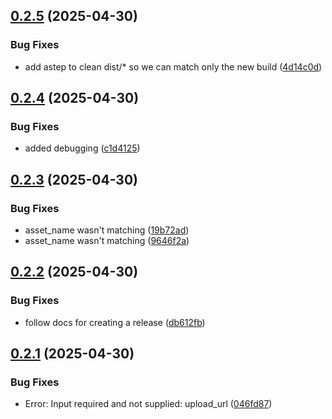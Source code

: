 ## [0.2.5](https://github.com/Global-Health-Engineering/ghe_transcribe/compare/v0.2.4...v0.2.5) (2025-04-30)


### Bug Fixes

* add  astep to clean dist/* so we can match only the new build ([4d14c0d](https://github.com/Global-Health-Engineering/ghe_transcribe/commit/4d14c0d5d3c878e7b9f0d41235dd5f01c166a955))



## [0.2.4](https://github.com/Global-Health-Engineering/ghe_transcribe/compare/v0.2.3...v0.2.4) (2025-04-30)


### Bug Fixes

* added debugging ([c1d4125](https://github.com/Global-Health-Engineering/ghe_transcribe/commit/c1d4125ac70aacd9c16402b4f6a66e4820a818c1))



## [0.2.3](https://github.com/Global-Health-Engineering/ghe_transcribe/compare/v0.2.2...v0.2.3) (2025-04-30)


### Bug Fixes

* asset_name wasn't matching ([19b72ad](https://github.com/Global-Health-Engineering/ghe_transcribe/commit/19b72ad5ff61c107bbf2b18976cac5899da8e7ba))
* asset_name wasn't matching ([9646f2a](https://github.com/Global-Health-Engineering/ghe_transcribe/commit/9646f2afa49fa772008411fb3b2b5e3ee19f92ac))



## [0.2.2](https://github.com/Global-Health-Engineering/ghe_transcribe/compare/v0.2.1...v0.2.2) (2025-04-30)


### Bug Fixes

* follow docs for creating a release ([db612fb](https://github.com/Global-Health-Engineering/ghe_transcribe/commit/db612fb55349c89ac29d004c00be299e7bc7005f))



## [0.2.1](https://github.com/Global-Health-Engineering/ghe_transcribe/compare/v0.2.0...v0.2.1) (2025-04-30)


### Bug Fixes

* Error: Input required and not supplied: upload_url ([046fd87](https://github.com/Global-Health-Engineering/ghe_transcribe/commit/046fd87eab9d99e1667404a8170bfb28c02b661a))



